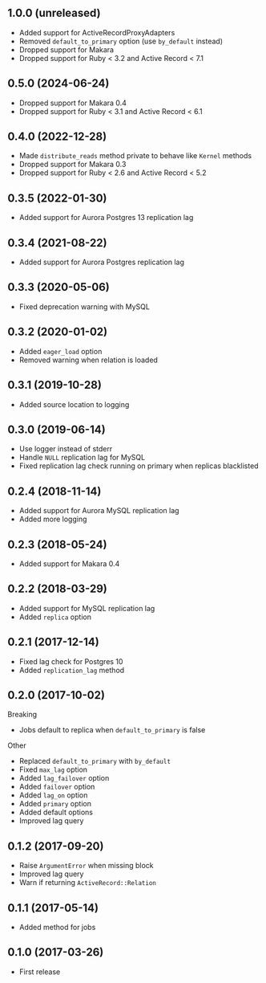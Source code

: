 ## 1.0.0 (unreleased)

- Added support for ActiveRecordProxyAdapters
- Removed `default_to_primary` option (use `by_default` instead)
- Dropped support for Makara
- Dropped support for Ruby < 3.2 and Active Record < 7.1

## 0.5.0 (2024-06-24)

- Dropped support for Makara 0.4
- Dropped support for Ruby < 3.1 and Active Record < 6.1

## 0.4.0 (2022-12-28)

- Made `distribute_reads` method private to behave like `Kernel` methods
- Dropped support for Makara 0.3
- Dropped support for Ruby < 2.6 and Active Record < 5.2

## 0.3.5 (2022-01-30)

- Added support for Aurora Postgres 13 replication lag

## 0.3.4 (2021-08-22)

- Added support for Aurora Postgres replication lag

## 0.3.3 (2020-05-06)

- Fixed deprecation warning with MySQL

## 0.3.2 (2020-01-02)

- Added `eager_load` option
- Removed warning when relation is loaded

## 0.3.1 (2019-10-28)

- Added source location to logging

## 0.3.0 (2019-06-14)

- Use logger instead of stderr
- Handle `NULL` replication lag for MySQL
- Fixed replication lag check running on primary when replicas blacklisted

## 0.2.4 (2018-11-14)

- Added support for Aurora MySQL replication lag
- Added more logging

## 0.2.3 (2018-05-24)

- Added support for Makara 0.4

## 0.2.2 (2018-03-29)

- Added support for MySQL replication lag
- Added `replica` option

## 0.2.1 (2017-12-14)

- Fixed lag check for Postgres 10
- Added `replication_lag` method

## 0.2.0 (2017-10-02)

Breaking

- Jobs default to replica when `default_to_primary` is false

Other

- Replaced `default_to_primary` with `by_default`
- Fixed `max_lag` option
- Added `lag_failover` option
- Added `failover` option
- Added `lag_on` option
- Added `primary` option
- Added default options
- Improved lag query

## 0.1.2 (2017-09-20)

- Raise `ArgumentError` when missing block
- Improved lag query
- Warn if returning `ActiveRecord::Relation`

## 0.1.1 (2017-05-14)

- Added method for jobs

## 0.1.0 (2017-03-26)

- First release
